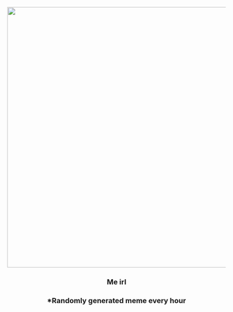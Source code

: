 <p align="center">
        <img src="https://i.redd.it/b5zlqgtqeun81.jpg" width="600" height="600">
        </p>
        <h3 align="center">Me irl</h3>
        <h3 align="center">*Randomly generated meme every hour</h3>
    